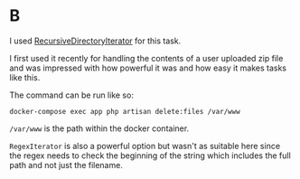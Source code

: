 # B

I used [RecursiveDirectoryIterator](https://www.php.net/manual/en/class.recursivedirectoryiterator.php) for this task.

I first used it recently for handling the contents of a user uploaded zip file and was impressed with how powerful it was and how easy it makes tasks like this.

The command can be run like so:

```
docker-compose exec app php artisan delete:files /var/www
```

`/var/www` is the path within the docker container.

`RegexIterator` is also a powerful option but wasn't as suitable here since the regex needs to check the beginning of the string which includes the full path and not just the filename.